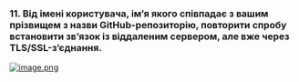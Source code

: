 ### 11. Від імені користувача, ім’я якого співпадає з вашим прізвищем з назви GitHub-репозиторію, повторити спробу встановити зв’язок із віддаленим сервером, але вже через TLS/SSL-з’єднання.

[![image.png](https://i.postimg.cc/J079FbxD/image.png)](https://postimg.cc/MM4PMfhq)